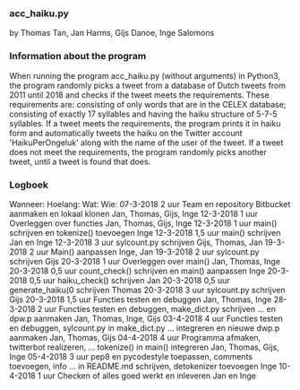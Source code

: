 ### acc_haiku.py ###
by Thomas Tan, Jan Harms, Gijs Danoe, Inge Salomons


### Information about the program ###
When running the program acc_haiku.py (without arguments) in Python3,
the program randomly picks a tweet from a database of Dutch tweets from
2011 until 2018 and checks if the tweet meets the requirements.
These requirements are: consisting of only words that are in the CELEX database;
consisting of exactly 17 syllables and having the haiku structure of 5-7-5 syllables.
If a tweet meets the requirements, the program prints it in haiku form and automatically
tweets the haiku on the Twitter account 'HaikuPerOngeluk' along with the name of the user of the tweet.
If a tweet does not meet the requirements, the program randomly picks another tweet,
until a tweet is found that does.


### Logboek ###
Wanneer:    Hoelang:    Wat:                                                        Wie:
07-3-2018   2 uur       Team en repository Bitbucket aanmaken en lokaal klonen      Jan, Thomas, Gijs, Inge
12-3-2018   1 uur       Overleggen over functies                                    Jan, Thomas, Gijs, Inge
12-3-2018   1 uur       main() schrijven en tokenize() toevoegen                    Inge
12-3-2018   1,5 uur     main() schrijven                                            Jan en Inge
12-3-2018   3 uur       sylcount.py schrijven                                       Gijs, Thomas, Jan
19-3-2018   2 uur       Main() aanpassen                                            Inge, Jan
19-3-2018   2 uur       sylcount.py schrijven                                       Gijs
20-3-2018   1 uur       Overleggen over main()                                      Jan, Thomas, Inge
20-3-2018   0,5 uur     count_check() schrijven en main() aanpassen                 Inge
20-3-2018   0,5 uur     haiku_check() schrijven                                     Jan
20-3-2018   0,5 uur     generate_haiku(0 schrijven                                  Thomas
20-3-2018   3 uur       sylcount.py schrijven                                       Gijs
20-3-2018   1,5 uur     Functies testen en debuggen                                 Jan, Thomas, Inge
28-3-2018   2 uur       Functies testen en debuggen, make_dict.py schrijven 
...                         en dpw.p aanmaken                                       Jan, Thomas, Inge, Gijs
03-4-2018   4 uur       Functies testen en debuggen, sylcount.py in make_dict.py
...                         integreren en nieuwe dwp.p aanmaken                     Jan, Thomas, Gijs
04-4-2018   4 uur       Programma afmaken, twitterbot realizeren,
...                         tokenize() in main() integreren                         Jan, Thomas, Gijs, Inge
05-4-2018   3 uur       pep8 en pycodestyle toepassen, comments toevoegen, info
...                         in README.md schrijven, detokenizer toevoegen           Inge
10-4-2018   1 uur       Checken of alles goed werkt en inleveren                    Jan en Inge